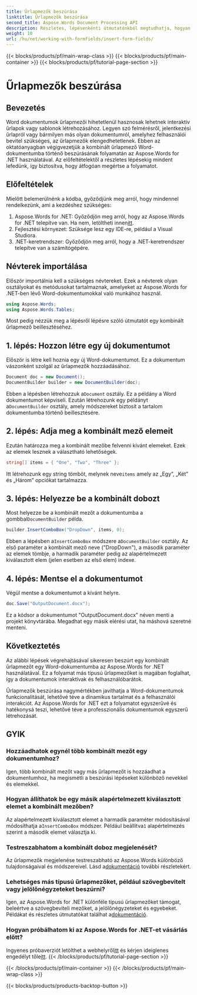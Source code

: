 ```yaml
---
title: Űrlapmezők beszúrása
linktitle: Űrlapmezők beszúrása
second_title: Aspose.Words Document Processing API
description: Részletes, lépésenkénti útmutatónkból megtudhatja, hogyan szúrhat be kombinált mezőt egy Word-dokumentumba az Aspose.Words for .NET használatával.
weight: 10
url: /hu/net/working-with-formfields/insert-form-fields/
---
```


{{< blocks/products/pf/main-wrap-class >}}
{{< blocks/products/pf/main-container >}}
{{< blocks/products/pf/tutorial-page-section >}}

# Űrlapmezők beszúrása

## Bevezetés

Word dokumentumok űrlapmezői hihetetlenül hasznosak lehetnek interaktív űrlapok vagy sablonok létrehozásához. Legyen szó felmérésről, jelentkezési űrlapról vagy bármilyen más olyan dokumentumról, amelyhez felhasználói bevitel szükséges, az űrlapmezők elengedhetetlenek. Ebben az oktatóanyagban végigvezetjük a kombinált űrlapmező Word-dokumentumba történő beszúrásának folyamatán az Aspose.Words for .NET használatával. Az előfeltételektől a részletes lépésekig mindent lefedünk, így biztosítva, hogy átfogóan megértse a folyamatot.

## Előfeltételek

Mielőtt belemerülnénk a kódba, győződjünk meg arról, hogy mindennel rendelkezünk, ami a kezdéshez szükséges:

1.  Aspose.Words for .NET: Győződjön meg arról, hogy az Aspose.Words for .NET telepítve van. Ha nem, letöltheti innen[itt](https://releases.aspose.com/words/net/).
2. Fejlesztési környezet: Szüksége lesz egy IDE-re, például a Visual Studiora.
3. .NET-keretrendszer: Győződjön meg arról, hogy a .NET-keretrendszer telepítve van a számítógépére.

## Névterek importálása

Először importálnia kell a szükséges névtereket. Ezek a névterek olyan osztályokat és metódusokat tartalmaznak, amelyeket az Aspose.Words for .NET-ben lévő Word-dokumentumokkal való munkához használ.

```csharp
using Aspose.Words;
using Aspose.Words.Tables;
```

Most pedig nézzük meg a lépésről lépésre szóló útmutatót egy kombinált űrlapmező beillesztéséhez.

## 1. lépés: Hozzon létre egy új dokumentumot

Először is létre kell hoznia egy új Word-dokumentumot. Ez a dokumentum vászonként szolgál az űrlapmezők hozzáadásához.


```csharp
Document doc = new Document();
DocumentBuilder builder = new DocumentBuilder(doc);
```

 Ebben a lépésben létrehozzuk a`Document` osztály. Ez a példány a Word dokumentumot képviseli. Ezután létrehozunk egy példányt a`DocumentBuilder` osztály, amely módszereket biztosít a tartalom dokumentumba történő beillesztésére.

## 2. lépés: Adja meg a kombinált mező elemeit

Ezután határozza meg a kombinált mezőbe felvenni kívánt elemeket. Ezek az elemek lesznek a választható lehetőségek.

```csharp
string[] items = { "One", "Two", "Three" };
```

 Itt létrehozunk egy string tömböt, melynek neve`items` amely az „Egy”, „Két” és „Három” opciókat tartalmazza.

## 3. lépés: Helyezze be a kombinált dobozt

 Most helyezze be a kombinált mezőt a dokumentumba a gombbal`DocumentBuilder` példa.

```csharp
builder.InsertComboBox("DropDown", items, 0);
```

 Ebben a lépésben a`InsertComboBox` módszere a`DocumentBuilder` osztály. Az első paraméter a kombinált mező neve ("DropDown"), a második paraméter az elemek tömbje, a harmadik paraméter pedig az alapértelmezett kiválasztott elem (jelen esetben az első elem) indexe.

## 4. lépés: Mentse el a dokumentumot

Végül mentse a dokumentumot a kívánt helyre.

```csharp
doc.Save("OutputDocument.docx");
```

Ez a kódsor a dokumentumot "OutputDocument.docx" néven menti a projekt könyvtárába. Megadhat egy másik elérési utat, ha máshová szeretné menteni.

## Következtetés

Az alábbi lépések végrehajtásával sikeresen beszúrt egy kombinált űrlapmezőt egy Word-dokumentumba az Aspose.Words for .NET használatával. Ez a folyamat más típusú űrlapmezőket is magában foglalhat, így a dokumentumok interaktívak és felhasználóbarátok.

Űrlapmezők beszúrása nagymértékben javíthatja a Word-dokumentumok funkcionalitását, lehetővé téve a dinamikus tartalmat és a felhasználói interakciót. Az Aspose.Words for .NET ezt a folyamatot egyszerűvé és hatékonysá teszi, lehetővé téve a professzionális dokumentumok egyszerű létrehozását.

## GYIK

### Hozzáadhatok egynél több kombinált mezőt egy dokumentumhoz?

Igen, több kombinált mezőt vagy más űrlapmezőt is hozzáadhat a dokumentumhoz, ha megismétli a beszúrási lépéseket különböző nevekkel és elemekkel.

### Hogyan állíthatok be egy másik alapértelmezett kiválasztott elemet a kombinált mezőben?

Az alapértelmezett kiválasztott elemet a harmadik paraméter módosításával módosíthatja a`InsertComboBox` módszer. Például beállítva`1` alapértelmezés szerint a második elemet választja ki.

### Testreszabhatom a kombinált doboz megjelenését?

 Az űrlapmezők megjelenése testreszabható az Aspose.Words különböző tulajdonságaival és módszereivel. Lásd a[dokumentáció](https://reference.aspose.com/words/net/) további részletekért.

### Lehetséges más típusú űrlapmezőket, például szövegbevitelt vagy jelölőnégyzeteket beszúrni?

 Igen, az Aspose.Words for .NET különféle típusú űrlapmezőket támogat, beleértve a szövegbeviteli mezőket, a jelölőnégyzeteket és egyebeket. Példákat és részletes útmutatókat találhat a[dokumentáció](https://reference.aspose.com/words/net/).

### Hogyan próbálhatom ki az Aspose.Words for .NET-et vásárlás előtt?

 Ingyenes próbaverziót letölthet a webhelyről[itt](https://releases.aspose.com/) és kérjen ideiglenes engedélyt tőle[itt](https://purchase.aspose.com/temporary-license/).
{{< /blocks/products/pf/tutorial-page-section >}}

{{< /blocks/products/pf/main-container >}}
{{< /blocks/products/pf/main-wrap-class >}}

{{< blocks/products/products-backtop-button >}}
